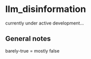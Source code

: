 # llm_disinformation

currently under active development...

## General notes

barely-true = mostly false